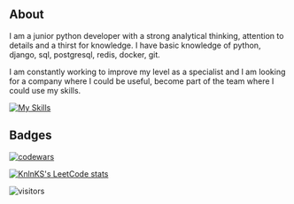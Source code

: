 ## About
I am a junior python developer with a strong analytical thinking, attention to details and a thirst for knowledge. I have basic knowledge of python, django, sql, postgresql, redis, docker, git.
  
I am constantly working to improve my level as a specialist and I am looking for a company where I could be useful, become part of the team where I could use my skills.


[![My Skills](https://skillicons.dev/icons?i=py,django,html,css,mysql,postgres,redis,rabbitmq,docker,git)](https://skillicons.dev)


## Badges
[![codewars](https://www.codewars.com/users/Amat0/badges/large)](https://www.codewars.com/users/Amat0) 

[![KnlnKS's LeetCode stats](https://leetcode-stats-six.vercel.app/api?username=Amato789&theme=dark)](https://github.com/Amato789/leetcode-stats)

![visitors](https://visitor-badge.laobi.icu/badge?page_id=Amato789)

<!--
**Amato789/Amato789** is a ✨ _special_ ✨ repository because its `README.md` (this file) appears on your GitHub profile.

Here are some ideas to get you started:

- 🔭 I’m currently working on ...
- 🌱 I’m currently learning ...
- 👯 I’m looking to collaborate on ...
- 🤔 I’m looking for help with ...
- 💬 Ask me about ...
- 📫 How to reach me: ...
- 😄 Pronouns: ...
- ⚡ Fun fact: ...
-->
